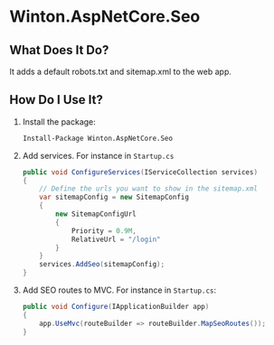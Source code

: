 # Winton.AspNetCore.Seo

## What Does It Do?
It adds a default robots.txt and sitemap.xml to the web app.

## How Do I Use It?
1. Install the package:

	```sh
	Install-Package Winton.AspNetCore.Seo
	```

2. Add services. For instance in `Startup.cs`

	```csharp
	public void ConfigureServices(IServiceCollection services)
	{
        // Define the urls you want to show in the sitemap.xml
        var sitemapConfig = new SitemapConfig 
        {
            new SitemapConfigUrl
            {
                Priority = 0.9M,
                RelativeUrl = "/login"
            }
        }
        services.AddSeo(sitemapConfig);
	}
	```

3. Add SEO routes to MVC. For instance in `Startup.cs`:

	```csharp
	public void Configure(IApplicationBuilder app)
	{
        app.UseMvc(routeBuilder => routeBuilder.MapSeoRoutes());
	}
	```